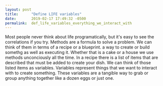 ```yaml
---
layout: post
title:      "Define LIFE variables"
date:       2019-02-17 17:49:32 -0500
permalink:  def_life_variables_everything_we_interact_with
---
```



   Most people never think about life programatically, but it's easy to see the correlations if you try. Methods are a formula to solve a problem. We can think of them in terms of a recipe or a blueprint. a way to create or build somethg as well as executing it. Whether that is a cake or a house we use methods unconciously all the time. In a recipe there is a list of items that are described that must be added to create your dish. We can think of those listed items as variables. Variables represent things that we want to interact with to create something. These variables are a tangible way to grab or group anything together like a dozen eggs or just one.
	 

